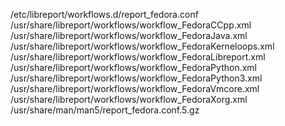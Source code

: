 /etc/libreport/workflows.d/report\_fedora.conf  
/usr/share/libreport/workflows/workflow\_FedoraCCpp.xml  
/usr/share/libreport/workflows/workflow\_FedoraJava.xml  
/usr/share/libreport/workflows/workflow\_FedoraKerneloops.xml  
/usr/share/libreport/workflows/workflow\_FedoraLibreport.xml  
/usr/share/libreport/workflows/workflow\_FedoraPython.xml  
/usr/share/libreport/workflows/workflow\_FedoraPython3.xml  
/usr/share/libreport/workflows/workflow\_FedoraVmcore.xml  
/usr/share/libreport/workflows/workflow\_FedoraXorg.xml  
/usr/share/man/man5/report\_fedora.conf.5.gz  
